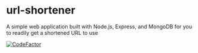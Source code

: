 # url-shortener
A simple web application built with Node.js, Express, and MongoDB for you to readily get a shortened URL to use

<a href="https://www.codefactor.io/repository/github/vkhangstack/url-shortener"><img src="https://www.codefactor.io/repository/github/vkhangstack/url-shortener/badge" alt="CodeFactor" /></a>
